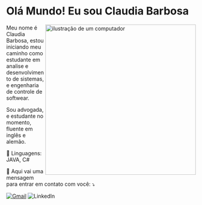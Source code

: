 # Olá Mundo! Eu sou Claudia Barbosa
                                                                                
                                                                      
 
<img src="https://raw.githubusercontent.com/MicaelliMedeiros/micaellimedeiros/master/image/computer-illustration.png" alt="ilustração de um computador" min-width="400px" max-width="400px" width="400px" align="right">

<p align="left"> 
   Meu nome é Claudia Barbosa, estou iniciando meu caminho como estudante em
 analise e desenvolvimento de sistemas, e engenharia de controle de softwear. 
  
  
  Sou advogada, e estudante no momento, fluente em inglês e alemão.
</p>

<p align="left">
  🦄 Linguagens: JAVA, C# 
</p>

<p align="left">
  💌 Aqui vai uma mensagem para entrar em contato com você: ⤵️
</p>


<p align="left">
  <a href="#" title="Gmail">
  <img src="https://img.shields.io/badge/-Gmail-FF0000?style=flat-square&labelColor=FF0000&logo=gmail&logoColor=white&link=LINK-DO-SEU-GMAIL" alt="Gmail"/></a>
  <a [href="#" title="LinkedIn">
  <img src="https://img.shields.io/badge/-Linkedin-0e76a8?style=flat-square&logo=Linkedin&logoColor=white&link=LINK-DO-SEU-LINKEDIN" alt="LinkedIn"](https://www.linkedin.com/in/claudia-barbosa-vicente/)
  <img src="https://img.shields.io/badge/-Facebook-3b5998?style=flat-square&labelColor=3b5998&logo=facebook&logoColor=white&link=LINK-DO-SEU-FACEBOOK" alt="Facebook"/></a>
 
